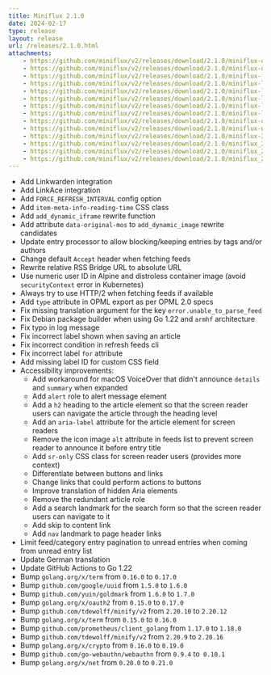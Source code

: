 ```yaml
---
title: Miniflux 2.1.0
date: 2024-02-17
type: release
layout: release
url: /releases/2.1.0.html
attachments:
    - https://github.com/miniflux/v2/releases/download/2.1.0/miniflux-darwin-amd64
    - https://github.com/miniflux/v2/releases/download/2.1.0/miniflux-darwin-arm64
    - https://github.com/miniflux/v2/releases/download/2.1.0/miniflux-freebsd-amd64
    - https://github.com/miniflux/v2/releases/download/2.1.0/miniflux-linux-amd64
    - https://github.com/miniflux/v2/releases/download/2.1.0/miniflux-linux-arm64
    - https://github.com/miniflux/v2/releases/download/2.1.0/miniflux-linux-armv5
    - https://github.com/miniflux/v2/releases/download/2.1.0/miniflux-linux-armv6
    - https://github.com/miniflux/v2/releases/download/2.1.0/miniflux-linux-armv7
    - https://github.com/miniflux/v2/releases/download/2.1.0/miniflux-openbsd-amd64
    - https://github.com/miniflux/v2/releases/download/2.1.0/miniflux-windows-amd64.exe
    - https://github.com/miniflux/v2/releases/download/2.1.0/miniflux-2.1.0-1.0.x86_64.rpm
    - https://github.com/miniflux/v2/releases/download/2.1.0/miniflux_2.1.0_amd64.deb
    - https://github.com/miniflux/v2/releases/download/2.1.0/miniflux_2.1.0_arm64.deb
    - https://github.com/miniflux/v2/releases/download/2.1.0/miniflux_2.1.0_armhf.deb
---
```


* Add Linkwarden integration
* Add LinkAce integration
* Add `FORCE_REFRESH_INTERVAL` config option
* Add `item-meta-info-reading-time` CSS class
* Add `add_dynamic_iframe` rewrite function
* Add attribute `data-original-mos` to `add_dynamic_image` rewrite candidates
* Update entry processor to allow blocking/keeping entries by tags and/or authors
* Change default `Accept` header when fetching feeds
* Rewrite relative RSS Bridge URL to absolute URL
* Use numeric user ID in Alpine and distroless container image (avoid `securityContext` error in Kubernetes)
* Always try to use HTTP/2 when fetching feeds if available
* Add `type` attribute in OPML export as per OPML 2.0 specs
* Fix missing translation argument for the key `error.unable_to_parse_feed`
* Fix Debian package builder when using Go 1.22 and `armhf` architecture
* Fix typo in log message
* Fix incorrect label shown when saving an article
* Fix incorrect condition in refresh feeds cli
* Fix incorrect label `for` attribute
* Add missing label ID for custom CSS field
* Accessibility improvements:
    * Add workaround for macOS VoiceOver that didn't announce `details` and `summary` when expanded
    * Add `alert` role to alert message element
    * Add a `h2` heading to the article element so that the screen reader users can navigate the article through the heading level
    * Add an `aria-label` attribute for the article element for screen readers
    * Remove the icon image `alt` attribute in feeds list to prevent screen reader to announce it before entry title
    * Add `sr-only` CSS class for screen reader users (provides more context)
    * Differentiate between buttons and links
    * Change links that could perform actions to buttons
    * Improve translation of hidden Aria elements
    * Remove the redundant article role
    * Add a search landmark for the search form so that the screen reader users can navigate to it
    * Add skip to content link
    * Add `nav` landmark to page header links
* Limit feed/category entry pagination to unread entries when coming from unread entry list
* Update German translation
* Update GitHub Actions to Go 1.22
* Bump `golang.org/x/term` from `0.16.0` to `0.17.0`
* Bump `github.com/google/uuid` from `1.5.0` to `1.6.0`
* Bump `github.com/yuin/goldmark` from `1.6.0` to `1.7.0`
* Bump `golang.org/x/oauth2` from `0.15.0` to `0.17.0`
* Bump `github.com/tdewolff/minify/v2` from `2.20.10` to `2.20.12`
* Bump `golang.org/x/term` from `0.15.0` to `0.16.0`
* Bump `github.com/prometheus/client_golang` from `1.17.0` to `1.18.0`
* Bump `github.com/tdewolff/minify/v2` from `2.20.9` to `2.20.16`
* Bump `golang.org/x/crypto` from `0.16.0` to `0.19.0`
* Bump `github.com/go-webauthn/webauthn` from `0.9.4` to` 0.10.1`
* Bump `golang.org/x/net` from `0.20.0` to `0.21.0`
